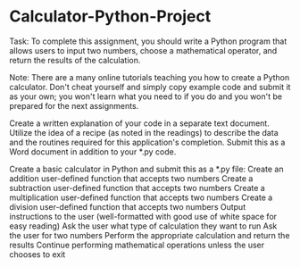 # Calculator-Python-Project

Task:  To complete this assignment, you should write a Python program that allows users to input two numbers, choose a mathematical operator, and return the results of the calculation. 

Note: There are a many online tutorials teaching you how to create a Python calculator. Don't cheat yourself and simply copy example code and submit it as your own; you won't learn what you need to if you do and you won't be prepared for the next assignments. 

Create a written explanation of your code in a separate text document. Utilize the idea of a recipe (as noted in the readings) to describe the data and the routines required for this application's completion. Submit this as a Word document in addition to your *.py code.

Create a basic calculator in Python and submit this as a *.py file:
Create an addition user-defined function that accepts two numbers
Create a subtraction user-defined function that accepts two numbers
Create a multiplication user-defined function that accepts two numbers
Create a division user-defined function that accepts two numbers
Output instructions to the user (well-formatted with good use of white space for easy reading)
Ask the user what type of calculation they want to run
Ask the user for two numbers
Perform the appropriate calculation and return the results
Continue performing mathematical operations unless the user chooses to exit
